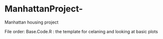 # ManhattanProject-
Manhattan housing project 

File order:
Base.Code.R : the template for celaning and looking at basic plots
